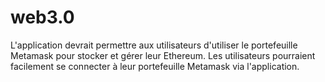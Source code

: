 # web3.0
L'application devrait permettre aux utilisateurs d'utiliser le portefeuille Metamask pour stocker et gérer leur Ethereum. Les utilisateurs pourraient facilement se connecter à leur portefeuille Metamask via l'application.
